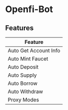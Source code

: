 # Openfi-Bot

## Features

| Feature                |
|------------------------|
| Auto Get Account Info  |
| Auto Mint Faucet       |
| Auto Deposit           |
| Auto Supply            |
| Auto Borrow            |
| Auto Withdraw          |
| Proxy Modes            |
